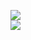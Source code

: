 [![](https://img.shields.io/badge/Made%20With-Github%20Spray-lightgrey.svg?style=for-the-badge&logo=github)](https://github.com/Annihil/github-spray#198)  
[![](https://i.imgur.com/2DrTn0Z.gif)](https://github.com/Annihil/github-spray)